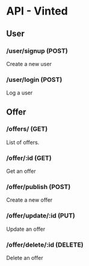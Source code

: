 # API - Vinted

## User

### /user/signup (POST)

Create a new user

### /user/login (POST)

Log a user

## Offer

### /offers/ (GET)

List of offers.

### /offer/:id (GET)

Get an offer

### /offer/publish (POST)

Create a new offer

### /offer/update/:id (PUT)

Update an offer

### /offer/delete/:id (DELETE)

Delete an offer
